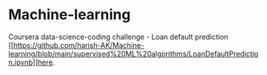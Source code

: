 # Machine-learning
Coursera data-science-coding challenge - Loan default prediction [[https://github.com/harish-AK/Machine-learning/blob/main/supervised%20ML%20algorithms/LoanDefaultPrediction.ipynb]]here.

